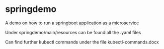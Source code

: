 # springdemo

A demo on how to run a springboot application as a microservice

Under springdemo/main/resources can be found all the .yaml files

Can find further kubectl commands under the file kubectl-commands.docx
